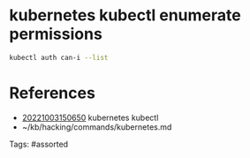 # kubernetes kubectl enumerate permissions
```bash
kubectl auth can-i --list
```

# References
- [20221003150650](/zet/20221003150650/README.md) kubernetes kubectl
- ~/kb/hacking/commands/kubernetes.md

Tags:
    #assorted
